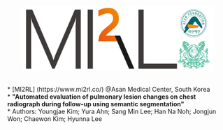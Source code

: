 <p align="center"><img src='./MI2RL_logo.png' width="440" height="150"></p>

<br>
* [MI2RL] (https://www.mi2rl.co/) @Asan Medical Center, South Korea
<br>
* <b>"Automated evaluation of pulmonary lesion changes on chest radiograph during follow-up using semantic segmentation"</b>
<br>
* Authors: Youngjae Kim; Yura Ahn; Sang Min Lee; Han Na Noh; Jongjun Won; Chaewon Kim; Hyunna Lee

